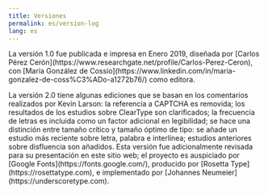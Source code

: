 ```yaml
---
title: Versiones
permalink: es/version-log
lang: es
---
```


<p>La versión 1.0 fue publicada e impresa en Enero 2019, diseñada por [Carlos Pérez Cerón](https://www.researchgate.net/profile/Carlos-Perez-Ceron), con [María González de Cossío](https://www.linkedin.com/in/maria-gonzalez-de-coss%C3%ADo-a1272b76/) como editora.</p>
<p>La versión 2.0 tiene algunas ediciones que se basan en los comentarios realizados por Kevin Larson: la referencia a CAPTCHA es removida; los resultados de los estudios sobre ClearType son clarificados; la frecuencia de letras es incluida como un factor adicional en legibilidad; se hace una distinción entre tamaño crítico y tamaño óptimo de tipo: se añade un estudio más reciente sobre letra, palabra e interlínea; estudios anteriores sobre disfluencia son añadidos. Esta versión fue adicionalmente revisada para su presentación en este sitio web; el proyecto es auspiciado por [Google Fonts](https://fonts.google.com/), producido por [Rosetta Type](https://rosettatype.com), e implementado por [Johannes Neumeier](https://underscoretype.com).
